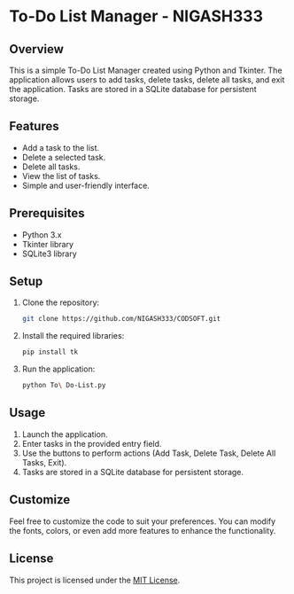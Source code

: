 # To-Do List Manager - NIGASH333

## Overview

This is a simple To-Do List Manager created using Python and Tkinter. The application allows users to add tasks, delete tasks, delete all tasks, and exit the application. Tasks are stored in a SQLite database for persistent storage.

## Features

- Add a task to the list.
- Delete a selected task.
- Delete all tasks.
- View the list of tasks.
- Simple and user-friendly interface.

## Prerequisites

- Python 3.x
- Tkinter library
- SQLite3 library

## Setup

1. Clone the repository:

    ```bash
    git clone https://github.com/NIGASH333/CODSOFT.git
    ```

2. Install the required libraries:

    ```bash
    pip install tk
    ```

3. Run the application:

    ```bash
    python To\ Do-List.py
    ```

## Usage

1. Launch the application.
2. Enter tasks in the provided entry field.
3. Use the buttons to perform actions (Add Task, Delete Task, Delete All Tasks, Exit).
4. Tasks are stored in a SQLite database for persistent storage.

## Customize

Feel free to customize the code to suit your preferences. You can modify the fonts, colors, or even add more features to enhance the functionality.

## License

This project is licensed under the [MIT License](LICENSE).